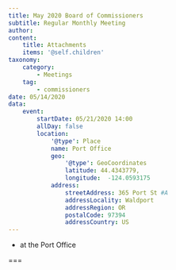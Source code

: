 ```yaml
---
title: May 2020 Board of Commissioners
subtitle: Regular Monthly Meeting
author: 
content:
    title: Attachments
    items: '@self.children'
taxonomy:
    category: 
        - Meetings
    tag: 
        - commissioners
date: 05/14/2020
data:
    event:
        startDate: 05/21/2020 14:00
        allDay: false
        location:
            '@type': Place
            name: Port Office
            geo:
                '@type': GeoCoordinates
                latitude: 44.4343779,
                longitude:  -124.0593175 
            address:
                streetAddress: 365 Port St #A
                addressLocality: Waldport
                addressRegion: OR
                postalCode: 97394
                addressCountry: US
---
```


- at the Port Office

===
